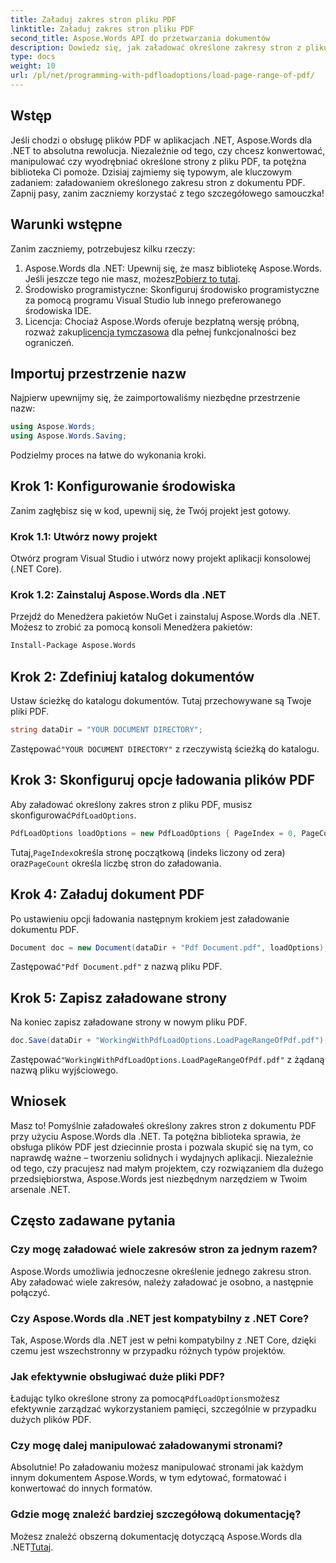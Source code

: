 ```yaml
---
title: Załaduj zakres stron pliku PDF
linktitle: Załaduj zakres stron pliku PDF
second_title: Aspose.Words API do przetwarzania dokumentów
description: Dowiedz się, jak załadować określone zakresy stron z pliku PDF przy użyciu Aspose.Words dla .NET w tym kompleksowym samouczku krok po kroku. Idealny dla programistów .NET.
type: docs
weight: 10
url: /pl/net/programming-with-pdfloadoptions/load-page-range-of-pdf/
---
```

## Wstęp

Jeśli chodzi o obsługę plików PDF w aplikacjach .NET, Aspose.Words dla .NET to absolutna rewolucja. Niezależnie od tego, czy chcesz konwertować, manipulować czy wyodrębniać określone strony z pliku PDF, ta potężna biblioteka Ci pomoże. Dzisiaj zajmiemy się typowym, ale kluczowym zadaniem: załadowaniem określonego zakresu stron z dokumentu PDF. Zapnij pasy, zanim zaczniemy korzystać z tego szczegółowego samouczka!

## Warunki wstępne

Zanim zaczniemy, potrzebujesz kilku rzeczy:

1. Aspose.Words dla .NET: Upewnij się, że masz bibliotekę Aspose.Words. Jeśli jeszcze tego nie masz, możesz[Pobierz to tutaj](https://releases.aspose.com/words/net/).
2. Środowisko programistyczne: Skonfiguruj środowisko programistyczne za pomocą programu Visual Studio lub innego preferowanego środowiska IDE.
3.  Licencja: Chociaż Aspose.Words oferuje bezpłatną wersję próbną, rozważ zakup[licencja tymczasowa](https://purchase.aspose.com/temporary-license/) dla pełnej funkcjonalności bez ograniczeń.

## Importuj przestrzenie nazw

Najpierw upewnijmy się, że zaimportowaliśmy niezbędne przestrzenie nazw:

```csharp
using Aspose.Words;
using Aspose.Words.Saving;
```

Podzielmy proces na łatwe do wykonania kroki. 

## Krok 1: Konfigurowanie środowiska

Zanim zagłębisz się w kod, upewnij się, że Twój projekt jest gotowy.

### Krok 1.1: Utwórz nowy projekt
Otwórz program Visual Studio i utwórz nowy projekt aplikacji konsolowej (.NET Core).

### Krok 1.2: Zainstaluj Aspose.Words dla .NET
Przejdź do Menedżera pakietów NuGet i zainstaluj Aspose.Words dla .NET. Możesz to zrobić za pomocą konsoli Menedżera pakietów:

```sh
Install-Package Aspose.Words
```

## Krok 2: Zdefiniuj katalog dokumentów

Ustaw ścieżkę do katalogu dokumentów. Tutaj przechowywane są Twoje pliki PDF.

```csharp
string dataDir = "YOUR DOCUMENT DIRECTORY";
```

 Zastępować`"YOUR DOCUMENT DIRECTORY"` z rzeczywistą ścieżką do katalogu.

## Krok 3: Skonfiguruj opcje ładowania plików PDF

 Aby załadować określony zakres stron z pliku PDF, musisz skonfigurować`PdfLoadOptions`.

```csharp
PdfLoadOptions loadOptions = new PdfLoadOptions { PageIndex = 0, PageCount = 1 };
```

 Tutaj,`PageIndex`określa stronę początkową (indeks liczony od zera) oraz`PageCount` określa liczbę stron do załadowania.

## Krok 4: Załaduj dokument PDF

Po ustawieniu opcji ładowania następnym krokiem jest załadowanie dokumentu PDF.

```csharp
Document doc = new Document(dataDir + "Pdf Document.pdf", loadOptions);
```

 Zastępować`"Pdf Document.pdf"` z nazwą pliku PDF.

## Krok 5: Zapisz załadowane strony

Na koniec zapisz załadowane strony w nowym pliku PDF.

```csharp
doc.Save(dataDir + "WorkingWithPdfLoadOptions.LoadPageRangeOfPdf.pdf");
```

 Zastępować`"WorkingWithPdfLoadOptions.LoadPageRangeOfPdf.pdf"` z żądaną nazwą pliku wyjściowego.

## Wniosek

Masz to! Pomyślnie załadowałeś określony zakres stron z dokumentu PDF przy użyciu Aspose.Words dla .NET. Ta potężna biblioteka sprawia, że obsługa plików PDF jest dziecinnie prosta i pozwala skupić się na tym, co naprawdę ważne – tworzeniu solidnych i wydajnych aplikacji. Niezależnie od tego, czy pracujesz nad małym projektem, czy rozwiązaniem dla dużego przedsiębiorstwa, Aspose.Words jest niezbędnym narzędziem w Twoim arsenale .NET.

## Często zadawane pytania

### Czy mogę załadować wiele zakresów stron za jednym razem?
Aspose.Words umożliwia jednoczesne określenie jednego zakresu stron. Aby załadować wiele zakresów, należy załadować je osobno, a następnie połączyć.

### Czy Aspose.Words dla .NET jest kompatybilny z .NET Core?
Tak, Aspose.Words dla .NET jest w pełni kompatybilny z .NET Core, dzięki czemu jest wszechstronny w przypadku różnych typów projektów.

### Jak efektywnie obsługiwać duże pliki PDF?
 Ładując tylko określone strony za pomocą`PdfLoadOptions`możesz efektywnie zarządzać wykorzystaniem pamięci, szczególnie w przypadku dużych plików PDF.

### Czy mogę dalej manipulować załadowanymi stronami?
Absolutnie! Po załadowaniu możesz manipulować stronami jak każdym innym dokumentem Aspose.Words, w tym edytować, formatować i konwertować do innych formatów.

### Gdzie mogę znaleźć bardziej szczegółową dokumentację?
 Możesz znaleźć obszerną dokumentację dotyczącą Aspose.Words dla .NET[Tutaj](https://reference.aspose.com/words/net/).


